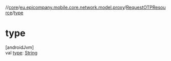 //[core](../../../index.md)/[eu.epicompany.mobile.core.network.model.proxy](../index.md)/[RequestOTPResource](index.md)/[type](type.md)

# type

[androidJvm]\
val [type](type.md): [String](https://kotlinlang.org/api/latest/jvm/stdlib/kotlin/-string/index.html)

